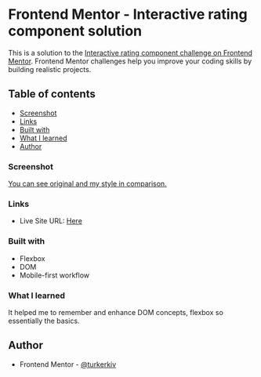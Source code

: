 # Frontend Mentor - Interactive rating component solution

This is a solution to the [Interactive rating component challenge on Frontend Mentor](https://www.frontendmentor.io/challenges/interactive-rating-component-koxpeBUmI). Frontend Mentor challenges help you improve your coding skills by building realistic projects. 

## Table of contents
  - [Screenshot](#screenshot)
  - [Links](#links)
  - [Built with](#built-with)
  - [What I learned](#what-i-learned)
  - [Author](#author)

### Screenshot
[You can see original and my style in comparison.](https://www.frontendmentor.io/solutions/qrcodecomponentchallenge-I2dDH_LqXY)

### Links
- Live Site URL: [Here](https://turkerkiv.github.io/frontendmentor/interactive-rating-component-main/)

### Built with
- Flexbox
- DOM
- Mobile-first workflow

### What I learned
It helped me to remember and enhance DOM concepts, flexbox so essentially the basics.

## Author
- Frontend Mentor - [@turkerkiv](https://www.frontendmentor.io/profile/turkerkiv)